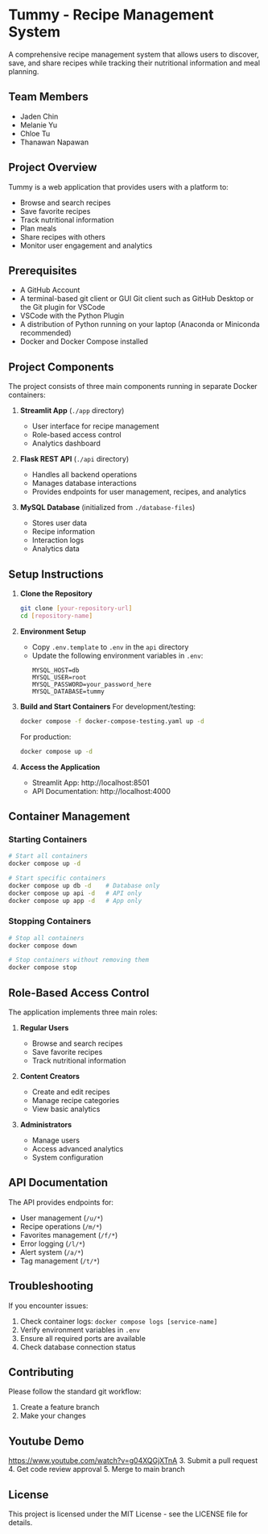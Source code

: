# Tummy - Recipe Management System

A comprehensive recipe management system that allows users to discover, save, and share recipes while tracking their nutritional information and meal planning.

## Team Members
- Jaden Chin
- Melanie Yu
- Chloe Tu
- Thanawan Napawan

## Project Overview
Tummy is a web application that provides users with a platform to:
- Browse and search recipes
- Save favorite recipes
- Track nutritional information
- Plan meals
- Share recipes with others
- Monitor user engagement and analytics

## Prerequisites
- A GitHub Account
- A terminal-based git client or GUI Git client such as GitHub Desktop or the Git plugin for VSCode
- VSCode with the Python Plugin
- A distribution of Python running on your laptop (Anaconda or Miniconda recommended)
- Docker and Docker Compose installed

## Project Components
The project consists of three main components running in separate Docker containers:

1. **Streamlit App** (`./app` directory)
   - User interface for recipe management
   - Role-based access control
   - Analytics dashboard

2. **Flask REST API** (`./api` directory)
   - Handles all backend operations
   - Manages database interactions
   - Provides endpoints for user management, recipes, and analytics

3. **MySQL Database** (initialized from `./database-files`)
   - Stores user data
   - Recipe information
   - Interaction logs
   - Analytics data

## Setup Instructions

1. **Clone the Repository**
   ```bash
   git clone [your-repository-url]
   cd [repository-name]
   ```

2. **Environment Setup**
   - Copy `.env.template` to `.env` in the `api` directory
   - Update the following environment variables in `.env`:
     ```
     MYSQL_HOST=db
     MYSQL_USER=root
     MYSQL_PASSWORD=your_password_here
     MYSQL_DATABASE=tummy
     ```

3. **Build and Start Containers**
   For development/testing:
   ```bash
   docker compose -f docker-compose-testing.yaml up -d
   ```
   
   For production:
   ```bash
   docker compose up -d
   ```

4. **Access the Application**
   - Streamlit App: http://localhost:8501
   - API Documentation: http://localhost:4000

## Container Management

### Starting Containers
```bash
# Start all containers
docker compose up -d

# Start specific containers
docker compose up db -d    # Database only
docker compose up api -d   # API only
docker compose up app -d   # App only
```

### Stopping Containers
```bash
# Stop all containers
docker compose down

# Stop containers without removing them
docker compose stop
```

## Role-Based Access Control
The application implements three main roles:
1. **Regular Users**
   - Browse and search recipes
   - Save favorite recipes
   - Track nutritional information

2. **Content Creators**
   - Create and edit recipes
   - Manage recipe categories
   - View basic analytics

3. **Administrators**
   - Manage users
   - Access advanced analytics
   - System configuration

## API Documentation
The API provides endpoints for:
- User management (`/u/*`)
- Recipe operations (`/m/*`)
- Favorites management (`/f/*`)
- Error logging (`/l/*`)
- Alert system (`/a/*`)
- Tag management (`/t/*`)

## Troubleshooting
If you encounter issues:
1. Check container logs: `docker compose logs [service-name]`
2. Verify environment variables in `.env`
3. Ensure all required ports are available
4. Check database connection status

## Contributing
Please follow the standard git workflow:
1. Create a feature branch
2. Make your changes

## Youtube Demo
https://www.youtube.com/watch?v=g04XQGjXTnA
3. Submit a pull request
4. Get code review approval
5. Merge to main branch

## License
This project is licensed under the MIT License - see the LICENSE file for details. 
